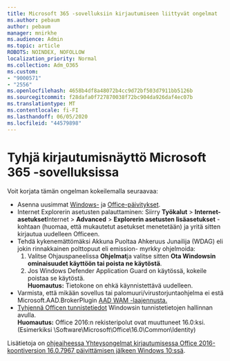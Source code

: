 ```yaml
---
title: Microsoft 365 -sovelluksiin kirjautumiseen liittyvät ongelmat
ms.author: pebaum
author: pebaum
manager: mnirkhe
ms.audience: Admin
ms.topic: article
ROBOTS: NOINDEX, NOFOLLOW
localization_priority: Normal
ms.collection: Adm_O365
ms.custom:
- "9000571"
- "2556"
ms.openlocfilehash: 4658b4df8a48072b4cc9d72bf503d7911bb5126b
ms.sourcegitcommit: f28dafa0f727870038f72bc904da926daf4ec07b
ms.translationtype: MT
ms.contentlocale: fi-FI
ms.lasthandoff: 06/05/2020
ms.locfileid: "44579898"
---
```

# <a name="blank-sign-in-screen-in-microsoft-365-apps"></a>Tyhjä kirjautumisnäyttö Microsoft 365 -sovelluksissa

Voit korjata tämän ongelman kokeilemalla seuraavaa:
- Asenna uusimmat [Windows-](https://support.microsoft.com/help/4027667/windows-10-update) ja [Office-päivitykset](https://support.office.com/article/update-office-and-your-computer-with-microsoft-update-2ab296f3-7f03-43a2-8e50-46de917611c5).
- Internet Explorerin asetusten palauttaminen: Siirry **Työkalut**  >  **Internet-asetukset**Internet  >  **Advanced**  >  **Explorerin asetusten lisäasetukset** -kohtaan (huomaa, että mukautetut asetukset menetetään) ja yritä sitten kirjautua uudelleen Officeen.
- Tehdä kykenemättömäksi Akkuna Puoltaa Ahkeruus Junailija (WDAG) eli jokin rinnakkainen polttopuut eli emission- myrkky ohjelmoida:
    1. Valitse Ohjauspaneelissa **Ohjelmat**ja valitse sitten **Ota Windowsin ominaisuudet käyttöön tai poista ne käytöstä**.
    2. Jos Windows Defender Application Guard on käytössä, kokeile poistaa se käytöstä.<br/>
    **Huomautus:** Tietokone on ehkä käynnistettävä uudelleen.
- Varmista, että mikään sovellus tai palomuuri/virustorjuntaohjelma ei estä Microsoft.AAD.BrokerPlugin [AAD WAM -laajennusta.](https://docs.microsoft.com/office365/troubleshoot/administration/connection-issue-when-sign-in-office-2016#symptom-1)
- [Tyhjennä Officen tunnistetiedot](https://docs.microsoft.com/office/troubleshoot/error-messages/another-account-already-signed-in#step-3-clear-cached-credentials-on-the-computer) Windowsin tunnistetietojen hallinnan avulla.<br/>
    **Huomautus:** Office 2016:n rekisteripolut ovat muuttuneet 16.0:ksi. (Esimerkiksi \Software\Microsoft\Office\16.0\Common\Identity\)

Lisätietoja on [ohjeaiheessa Yhteysongelmat kirjautumisessa Office 2016-koontiversion 16.0.7967 päivittämisen jälkeen Windows 10:ssä](https://docs.microsoft.com/office365/troubleshoot/administration/connection-issue-when-sign-in-office-2016).